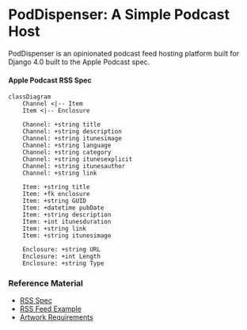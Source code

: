 # PodDispenser: A Simple Podcast Host

PodDispenser is an opinionated podcast feed hosting platform built for Django 4.0
built to the Apple Podcast spec.


#### Apple Podcast RSS Spec
```mermaid
classDiagram
    Channel <|-- Item
    Item <|-- Enclosure
    
    Channel: +string title
    Channel: +string description
    Channel: +string itunesimage
    Channel: +string language
    Channel: +string category
    Channel: +string itunesexplicit
    Channel: +string itunesauthor
    Channel: +string link
    
    Item: +string title
    Item: +fk enclosure
    Item: +string GUID
    Item: +datetime pubDate
    Item: +string description
    Item: +int itunesduration
    Item: +string link
    Item: +string itunesimage

    Enclosure: +string URL
    Enclosure: +int Length
    Enclosure: +string Type
```


### Reference Material
- [RSS Spec](https://help.apple.com/itc/podcasts_connect/#/itcb54353390)
- [RSS Feed Example](https://help.apple.com/itc/podcasts_connect/#/itcbaf351599)
- [Artwork Requirements](https://podcasters.apple.com/support/896-artwork-requirements)
    